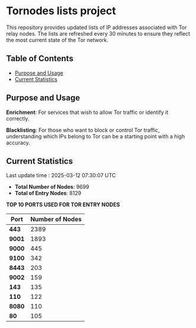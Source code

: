 # Tornodes lists project

This repository provides updated lists of IP addresses associated with Tor relay nodes. The lists are refreshed every 30 minutes to ensure they reflect the most current state of the Tor network.

## Table of Contents

- [Purpose and Usage](#purpose-and-usage)
- [Current Statistics](#current-statistics)


## Purpose and Usage

**Enrichment**: For services that wish to allow Tor traffic or identify it correctly.

**Blacklisting**: For those who want to block or control Tor traffic, understanding which IPs belong to Tor can be a starting point with a high accuracy.

## Current Statistics

Last update time : 2025-03-12 07:30:07 UTC

- **Total Number of Nodes**: 9699
- **Total of Entry Nodes**: 8129

**TOP 10 PORTS USED FOR TOR ENTRY NODES**

| **Port** | **Number of Nodes** |
|------|-----------------|
| **443**   | 2389  |
| **9001**   | 1893  |
| **9000**   | 445  |
| **9100**   | 342  |
| **8443**   | 203  |
| **9002**   | 159  |
| **143**   | 135  |
| **110**   | 122  |
| **8080**   | 110  |
| **80**   | 105  |

